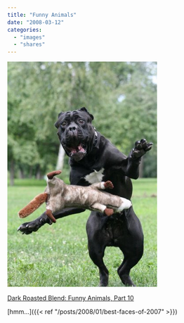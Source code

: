 ```yaml
---
title: "Funny Animals"
date: "2008-03-12"
categories:
  - "images"
  - "shares"
---
```


![](images/4wnP83SaF6hbty1pU8kyablv_400.jpg)

[Dark Roasted Blend: Funny Animals, Part 10](http://www.darkroastedblend.com/2008/03/funny-animals-part-10.html)

[hmm…]({{< ref "/posts/2008/01/best-faces-of-2007" >}})
